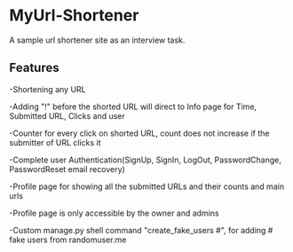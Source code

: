 # MyUrl-Shortener
A sample url shortener site as an interview task.

## Features
-Shortening any URL

-Adding "!" before the shorted URL will direct to Info page for Time, Submitted URL, Clicks and user

-Counter for every click on shorted URL, count does not increase if the submitter of URL clicks it 

-Complete user Authentication(SignUp, SignIn, LogOut, PasswordChange, PasswordReset email recovery)

-Profile page for showing all the submitted URLs and their counts and main urls

-Profile page is only accessible by the owner and admins

-Custom manage.py shell command "create_fake_users #", for adding # fake users from randomuser.me
